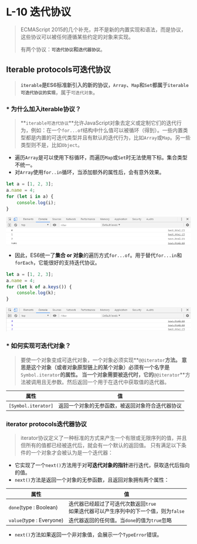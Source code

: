 # L-10 迭代协议
> ECMAScript 2015的几个补充，并不是新的内置实现和语法，而是协议，这些协议可以被任何遵循某些约定的对象来实现。
>
> 有两个协议：**`可迭代协议`**和**`迭代器协议`**。
## Iterable protocols可迭代协议
> **`iterable`**是ES6标准新引入的新的协议，`Array`、`Map`和`Set`都属于**`iterable可迭代协议的实现`**，属于`可迭代对象`。
### * 为什么加入iterable协议？
> **`iterable可迭代协议`**允许JavaScript对象去定义或定制它们的迭代行为，例如：在一个`for...of`结构中什么值可以被循环（得到）。一些内置类型都是内置的可迭代类型并且有默认的迭代行为，比如`Array`或`Map`。另一些类型则不是，比如`Object`。
* 遍历`Array`是可以使用下标循环，而遍历`Map`或`Set`时无法使用下标。集合类型不统一。
* 对`Array`使用`for..in`循环，当添加额外的属性后，会有意外效果。
```js
let a = [1, 2, 3];
a.name = 4;
for (let i in a) {
    console.log(i);
}
```
![avatar](images/iteration/1.png)
* 因此，ES6统一了**集合 or 对象**的遍历方式`for...of`。用于替代`for...in`和`forEach`，它能很好的支持迭代协议。
```js
let a = [1, 2, 3];
a.name = 4;
for (let k of a.keys()) {
    console.log(k);
}
```
![avatar](images/iteration/2.png)
### * 如何实现可迭代对象？
> 要使一个对象变成可迭代对象，一个对象必须实现**`@@iterator`**方法。
> 意思是这个对象（或者对象原型链上的某个对象）必须有一个名字是**`Symbol.iterator`**的属性。
> 当一个对象需要被迭代时，它的**`@@iterator`**方法被调用且无参数。然后返回一个用于在迭代中获取值的迭代器。

| 属性 | 值 |
| ---- | ---- |
| `[Symbol.iterator]` | 返回一个对象的无参函数，被返回对象符合迭代器协议 |
### iterator protocols迭代器协议
> iterator协议定义了一种标准的方式来产生一个有限或无限序列的值，并且但所有的值都已经被迭代后，就会有一个默认的返回值。
> 只有满足以下条件的一个对象才会被认为是一个迭代器：
* 它实现了一个`next()`方法用于对**可迭代对象的指针**进行迭代，获取迭代后指向的值。
* `next()`方法是返回一个对象的无参函数，且返回对象拥有两个属性：

| 属性 | 值 |
| ---- | ---- |
| `done`(type : Boolean) | 迭代器已经超过了可迭代次数返回`true`<br>如果迭代器可以产生序列中的下一个值，则为`false` |
| `value`(type : Everyone) | 迭代器返回的任何值。当`done`的值为`true`忽略 |
* `next()`方法如果返回一个非对象值，会展示一个`TypeError`错误。